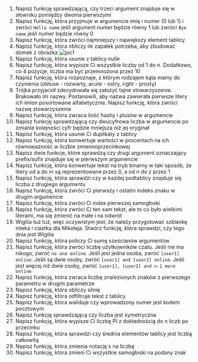 1. Napisz funkcję sprawdzającą, czy trzeci argument znajduje się w słowniku pomiędzy dwoma pierwszymi
2. Napisz funkcję, która przyjmuje w argumencie imię i numer (0 lub 1) i zwróci `Hello name` jeśli argument numer będzie równy 1 lub zwróci `Bye name` jeśli numer będzie równy 0   
3. Napisz funkcję, która zwróci najmniejszy i największy element tablicy
4. Napisz funkcję, która obliczy ile zapałek potrzeba, aby zbudować domek z obrazka ![pic1](https://raw.githubusercontent.com/fed-team/js-test/master/easy/images/matchstick_houses.png)
5. Napisz funkcję, która usunie z tablicy nulle
6. Napisz funkcję, która wypisze Ci wszystkie liczby od 1 do n. Dodatkowo, co 4 pozycje, liczba ma być przemnożona przez 10
7. Napisz funkcję, która rozpoznaje, z którym rodzajem kąta mamy do czynienia (obtuse - rozwarty, acute - ostry, right - prosty)
8. Trójka przyjaciół zdecydowała się założyć tajne stowarzyszenie. Brakowało im nazwy. Postanowili, aby nazwa zawierała pierwsze litery ich imion posortowane alfabetycznie. Napisz funkcję, która zwróci nazwę stowarzyszenia
9. Napisz funkcję, która zwraca ilość hashy i plusów w argumencie
10. Napisz funkcję sprawdzającą czy dwucyfrowa liczba w argumencie po zmianie kolejności cyfr będzie mniejsza niż jej oryginał 
11. Napisz funkcję, która usunie Ci duplikaty z tablicy
12. Napisz funkcję, która konwertuje wartości w procentach na ich równoważność w liczbie zmiennoprzecinkowej
13. Napisz dwie funkcje, które sprawdzą czy drugi argument oznaczający prefix/sufix znajduje się w pierwszym argumencie
14. Napisz funkcję, która konwertuje tekst na tryb binarny w taki sposób, że litery od a do m są reprezentowane przez 0, a od n do z przez 1
15. Napisz funkcję, która sprawdzi czy w każdej podtablicy znajduje się liczba z drugiego argumentu
16. Napisz funkcję, która zwróci Ci pierwszy i ostatni indeks znaku w drugim argumencie
17. Napisz funkcję, która zwróci Ci index pierwszej samogłoski
18. Napisz funkcję, która zwróci Ci ten sam tekst, ale to co było wielkimi literami, ma się zmienić na małe i na odwrót 
19. Wigilia tuż tuż, więc oczywistym jest, że należy przygotować szklankę mleka i ciastka dla Mikołaja. Stwórz funkcję, która sprawdzi, czy tego dnia jest Wigilia
20. Napisz funkcję, która policzy Ci sumę sześcianów argumentów
21. Napisz funkcję, która zwróci liczbę użytkowników czatu. Jeśli nie ma nikogo, zwróć `no one online`. Jeśli jest jedna osoba, zwróć `[user1] online`. Jeśli są dwie osoby, zwróć `[user1] and [user2] online`. Jeśli jest więcej niż dwie osoby, zwróć `[user1], [user2] and n-1 more online`
22. Napisz funkcję, która zwraca liczbę znalezionych znaków z pierwszego parametru w drugim parametrze
23. Napisz funkcję, która obliczy silnię
24. Napisz funkcję, która odfiltruje tekst z tablicy
25. Napisz funkcję, która waliduje czy wprowadzony numer jest kodem pocztowym
26. Napisz funkcję sprawdzającą czy liczba jest symetryczna
27. Napisz funkcję, która wypisze Ci liczbę PI z dokładnością do n liczb po przecinku
28. Napisz funkcję, która sprawdzi czy średnia elementów tablicy jest liczbą całkowitą
29. Napisz funkcję, która zmienia notację `k` na liczbę
30. Napisz funkcję, która zmieni Ci wszystkie samogłoski na podany znak
